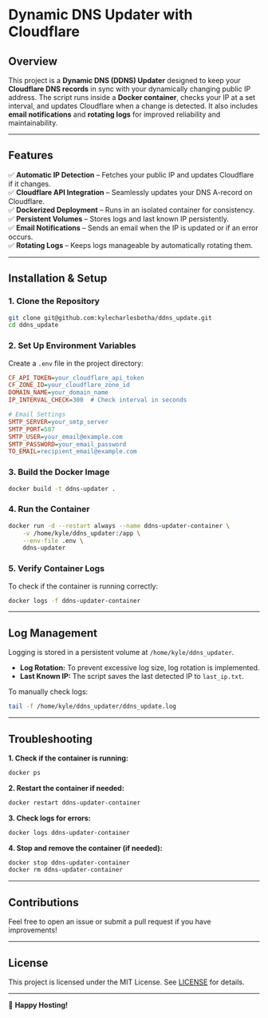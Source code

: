 # Dynamic DNS Updater with Cloudflare



## Overview

This project is a **Dynamic DNS (DDNS) Updater** designed to keep your **Cloudflare DNS records** in sync with your dynamically changing public IP address. The script runs inside a **Docker container**, checks your IP at a set interval, and updates Cloudflare when a change is detected. It also includes **email notifications** and **rotating logs** for improved reliability and maintainability.

---

## Features

✅ **Automatic IP Detection** – Fetches your public IP and updates Cloudflare if it changes.\
✅ **Cloudflare API Integration** – Seamlessly updates your DNS A-record on Cloudflare.\
✅ **Dockerized Deployment** – Runs in an isolated container for consistency.\
✅ **Persistent Volumes** – Stores logs and last known IP persistently.\
✅ **Email Notifications** – Sends an email when the IP is updated or if an error occurs.\
✅ **Rotating Logs** – Keeps logs manageable by automatically rotating them.

---

## Installation & Setup

### **1. Clone the Repository**

```bash
git clone git@github.com:kylecharlesbotha/ddns_update.git
cd ddns_update
```

### **2. Set Up Environment Variables**

Create a `.env` file in the project directory:

```ini
CF_API_TOKEN=your_cloudflare_api_token
CF_ZONE_ID=your_cloudflare_zone_id
DOMAIN_NAME=your_domain_name
IP_INTERVAL_CHECK=300  # Check interval in seconds

# Email Settings
SMTP_SERVER=your_smtp_server
SMTP_PORT=587
SMTP_USER=your_email@example.com
SMTP_PASSWORD=your_email_password
TO_EMAIL=recipient_email@example.com
```

### **3. Build the Docker Image**

```bash
docker build -t ddns-updater .
```

### **4. Run the Container**

```bash
docker run -d --restart always --name ddns-updater-container \
    -v /home/kyle/ddns_updater:/app \
    --env-file .env \
    ddns-updater
```

### **5. Verify Container Logs**

To check if the container is running correctly:

```bash
docker logs -f ddns-updater-container
```

---

## Log Management

Logging is stored in a persistent volume at `/home/kyle/ddns_updater`.

- **Log Rotation:** To prevent excessive log size, log rotation is implemented.
- **Last Known IP:** The script saves the last detected IP to `last_ip.txt`.

To manually check logs:

```bash
tail -f /home/kyle/ddns_updater/ddns_update.log
```

---

## Troubleshooting

**1. Check if the container is running:**

```bash
docker ps
```

**2. Restart the container if needed:**

```bash
docker restart ddns-updater-container
```

**3. Check logs for errors:**

```bash
docker logs ddns-updater-container
```

**4. Stop and remove the container (if needed):**

```bash
docker stop ddns-updater-container
docker rm ddns-updater-container
```

---

## Contributions

Feel free to open an issue or submit a pull request if you have improvements!

---

## License

This project is licensed under the MIT License. See [LICENSE](LICENSE) for details.

---

🚀 **Happy Hosting!**


